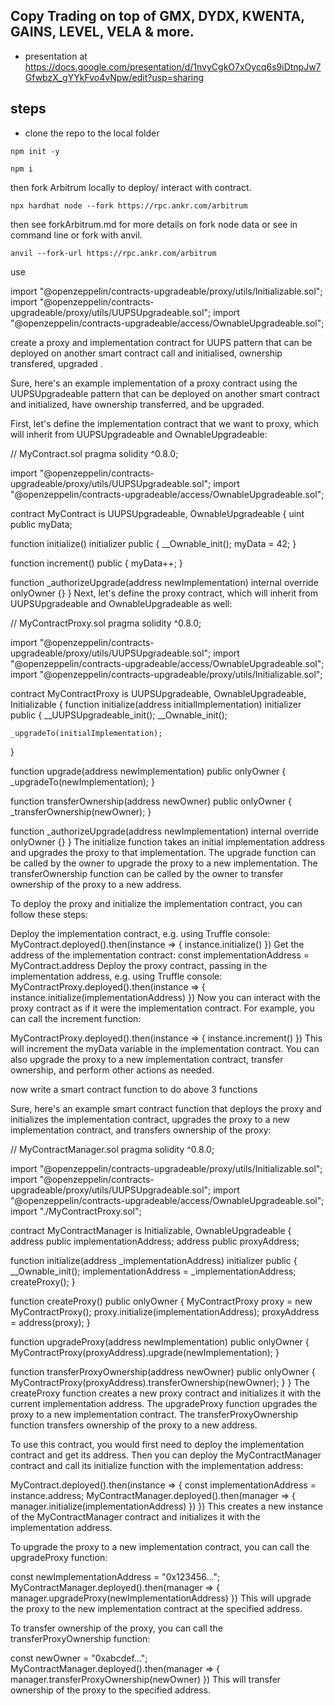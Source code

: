 ## Copy Trading on top of GMX, DYDX, KWENTA, GAINS, LEVEL, VELA & more.
- presentation at https://docs.google.com/presentation/d/1nvyCgkO7xOycq6s9iDtnpJw7GfwbzX_gYYkFvo4vNpw/edit?usp=sharing

## steps

- clone the repo to the local folder
```
npm init -y
```
```
npm i
```

then fork Arbitrum locally to deploy/ interact with contract.

```
npx hardhat node --fork https://rpc.ankr.com/arbitrum
```


then see forkArbitrum.md for more details on fork node data or see in command line 
or fork with anvil.

```
anvil --fork-url https://rpc.ankr.com/arbitrum
```

use

import "@openzeppelin/contracts-upgradeable/proxy/utils/Initializable.sol";
import "@openzeppelin/contracts-upgradeable/proxy/utils/UUPSUpgradeable.sol";
import "@openzeppelin/contracts-upgradeable/access/OwnableUpgradeable.sol";

create a proxy and implementation contract for UUPS pattern that can be deployed on another smart contract call and initialised, ownership transfered, upgraded .

Sure, here's an example implementation of a proxy contract using the UUPSUpgradeable pattern that can be deployed on another smart contract and initialized, have ownership transferred, and be upgraded.

First, let's define the implementation contract that we want to proxy, which will inherit from UUPSUpgradeable and OwnableUpgradeable:

// MyContract.sol
pragma solidity ^0.8.0;

import "@openzeppelin/contracts-upgradeable/proxy/utils/UUPSUpgradeable.sol";
import "@openzeppelin/contracts-upgradeable/access/OwnableUpgradeable.sol";

contract MyContract is UUPSUpgradeable, OwnableUpgradeable {
  uint public myData;

  function initialize() initializer public {
    __Ownable_init();
    myData = 42;
  }

  function increment() public {
    myData++;
  }

  function _authorizeUpgrade(address newImplementation) internal override onlyOwner {}
}
Next, let's define the proxy contract, which will inherit from UUPSUpgradeable and OwnableUpgradeable as well:

// MyContractProxy.sol
pragma solidity ^0.8.0;

import "@openzeppelin/contracts-upgradeable/proxy/utils/UUPSUpgradeable.sol";
import "@openzeppelin/contracts-upgradeable/access/OwnableUpgradeable.sol";
import "@openzeppelin/contracts-upgradeable/proxy/utils/Initializable.sol";

contract MyContractProxy is UUPSUpgradeable, OwnableUpgradeable, Initializable {
  function initialize(address initialImplementation) initializer public {
    __UUPSUpgradeable_init();
    __Ownable_init();

    _upgradeTo(initialImplementation);
  }

  function upgrade(address newImplementation) public onlyOwner {
    _upgradeTo(newImplementation);
  }

  function transferOwnership(address newOwner) public onlyOwner {
    _transferOwnership(newOwner);
  }

  function _authorizeUpgrade(address newImplementation) internal override onlyOwner {}
}
The initialize function takes an initial implementation address and upgrades the proxy to that implementation. The upgrade function can be called by the owner to upgrade the proxy to a new implementation. The transferOwnership function can be called by the owner to transfer ownership of the proxy to a new address.

To deploy the proxy and initialize the implementation contract, you can follow these steps:

Deploy the implementation contract, e.g. using Truffle console:
MyContract.deployed().then(instance => { instance.initialize() })
Get the address of the implementation contract:
const implementationAddress = MyContract.address
Deploy the proxy contract, passing in the implementation address, e.g. using Truffle console:
MyContractProxy.deployed().then(instance => { instance.initialize(implementationAddress) })
Now you can interact with the proxy contract as if it were the implementation contract. For example, you can call the increment function:

MyContractProxy.deployed().then(instance => { instance.increment() })
This will increment the myData variable in the implementation contract. You can also upgrade the proxy to a new implementation contract, transfer ownership, and perform other actions as needed.

now write a smart contract function to do above 3 functions

Sure, here's an example smart contract function that deploys the proxy and initializes the implementation contract, upgrades the proxy to a new implementation contract, and transfers ownership of the proxy:

// MyContractManager.sol
pragma solidity ^0.8.0;

import "@openzeppelin/contracts-upgradeable/proxy/utils/Initializable.sol";
import "@openzeppelin/contracts-upgradeable/proxy/utils/UUPSUpgradeable.sol";
import "@openzeppelin/contracts-upgradeable/access/OwnableUpgradeable.sol";
import "./MyContractProxy.sol";

contract MyContractManager is Initializable, OwnableUpgradeable {
  address public implementationAddress;
  address public proxyAddress;

  function initialize(address _implementationAddress) initializer public {
    __Ownable_init();
    implementationAddress = _implementationAddress;
    createProxy();
  }

  function createProxy() public onlyOwner {
    MyContractProxy proxy = new MyContractProxy();
    proxy.initialize(implementationAddress);
    proxyAddress = address(proxy);
  }

  function upgradeProxy(address newImplementation) public onlyOwner {
    MyContractProxy(proxyAddress).upgrade(newImplementation);
  }

  function transferProxyOwnership(address newOwner) public onlyOwner {
    MyContractProxy(proxyAddress).transferOwnership(newOwner);
  }
}
The createProxy function creates a new proxy contract and initializes it with the current implementation address. The upgradeProxy function upgrades the proxy to a new implementation contract. The transferProxyOwnership function transfers ownership of the proxy to a new address.

To use this contract, you would first need to deploy the implementation contract and get its address. Then you can deploy the MyContractManager contract and call its initialize function with the implementation address:

MyContract.deployed().then(instance => { 
  const implementationAddress = instance.address;
  MyContractManager.deployed().then(manager => { manager.initialize(implementationAddress) })
})
This creates a new instance of the MyContractManager contract and initializes it with the implementation address.

To upgrade the proxy to a new implementation contract, you can call the upgradeProxy function:

const newImplementationAddress = "0x123456...";
MyContractManager.deployed().then(manager => { manager.upgradeProxy(newImplementationAddress) })
This will upgrade the proxy to the new implementation contract at the specified address.

To transfer ownership of the proxy, you can call the transferProxyOwnership function:

const newOwner = "0xabcdef...";
MyContractManager.deployed().then(manager => { manager.transferProxyOwnership(newOwner) })
This will transfer ownership of the proxy to the specified address.
